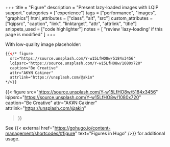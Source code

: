 +++
title = "Figure"
description = "Present lazy-loaded images with LQIP support."
categories = ["experience"]
tags = ["performance", "images", "graphics"]
html_attributes = ["class", "alt", "src"]
custom_attributes = ["lqipsrc", "caption", "link", "linktarget", "attr", "attrlink", "title"]
snippets_used = ["code highlighter"]
notes = [
  "review 'lazy-loading' if this page is modified"
]
+++

With low-quality image placeholder:

```html
{{</* figure
  src="https://source.unsplash.com/Y-w15LfHO8w/5184x3456"
  lqipsrc="https://source.unsplash.com/Y-w15LfHO8w/1080x720"
  caption="Be Creative"
  attr="AK¥N Cakiner"
  attrlink="https://unsplash.com/@akin"
*/>}}
```

{{< figure
  src="https://source.unsplash.com/Y-w15LfHO8w/5184x3456"
  lqipsrc="https://source.unsplash.com/Y-w15LfHO8w/1080x720"
  caption="Be Creative"
  attr="AK¥N Cakiner"
  attrlink="https://unsplash.com/@akin"
>}}

See {{< external href="https://gohugo.io/content-management/shortcodes/#figure" text="Figures in Hugo" />}} for additional usage.
